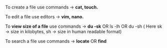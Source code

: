 To create a file use commands -> **cat, touch.**

To edit a file use editors -> **vim, nano.**

To **view size of a file** use commands -> **du -sk** OR ls -lh OR du -sh ( Here sk -> size in kilobytes, sh -> size in human readable format)

To search a file use commands -> **locate** OR **find**
